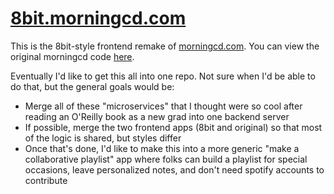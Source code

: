 # [8bit.morningcd.com](8bit.morningcd.com)

This is the 8bit-style frontend remake of [morningcd.com](morningcd.com). You can view the original morningcd code [here](https://github.com/zhammer/morning-cd).

Eventually I'd like to get this all into one repo. Not sure when I'd be able to do that, but the general goals would be:
- Merge all of these "microservices" that I thought were so cool after reading an O'Reilly book as a new grad into one backend server
- If possible, merge the two frontend apps (8bit and original) so that most of the logic is shared, but styles differ
- Once that's done, I'd like to make this into a more generic "make a collaborative playlist" app where folks can build a playlist for special occasions, leave personalized notes, and don't need spotify accounts to contribute
